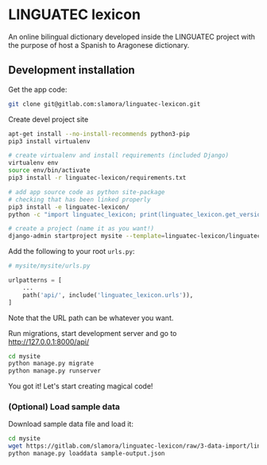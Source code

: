 # LINGUATEC lexicon

An online bilingual dictionary developed inside the LINGUATEC project
with the purpose of host a Spanish to Aragonese dictionary.

## Development installation

Get the app code:
```bash
git clone git@gitlab.com:slamora/linguatec-lexicon.git
```

Create devel project site
```bash
apt-get install --no-install-recommends python3-pip
pip3 install virtualenv

# create virtualenv and install requirements (included Django)
virtualenv env
source env/bin/activate
pip3 install -r linguatec-lexicon/requirements.txt

# add app source code as python site-package
# checking that has been linked properly
pip3 install -e linguatec-lexicon/
python -c "import linguatec_lexicon; print(linguatec_lexicon.get_version())"

# create a project (name it as you want!)
django-admin startproject mysite --template=linguatec-lexicon/linguatec_lexicon/conf/project_template
```

Add the following to your root `urls.py`:
```python
# mysite/mysite/urls.py

urlpatterns = [
    ...
    path('api/', include('linguatec_lexicon.urls')),
]

```
Note that the URL path can be whatever you want.

Run migrations, start development server and go to http://127.0.0.1:8000/api/
```bash
cd mysite
python manage.py migrate
python manage.py runserver
```

You got it! Let's start creating magical code!

### (Optional) Load sample data
Download sample data file and load it:
```bash
cd mysite
wget https://gitlab.com/slamora/linguatec-lexicon/raw/3-data-import/linguatec_lexicon/fixtures/sample-output.json?inline=false -o sample-output.json
python manage.py loaddata sample-output.json
```
